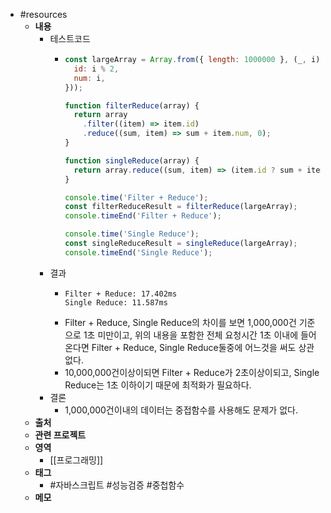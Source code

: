 - #resources
	- **내용**
		- 테스트코드
			- ```javascript
			  const largeArray = Array.from({ length: 1000000 }, (_, i) => ({
			    id: i % 2,
			    num: i,
			  }));
			  
			  function filterReduce(array) {
			    return array
			      .filter((item) => item.id)
			      .reduce((sum, item) => sum + item.num, 0);
			  }
			  
			  function singleReduce(array) {
			    return array.reduce((sum, item) => (item.id ? sum + item.num : sum), 0);
			  }
			  
			  console.time('Filter + Reduce');
			  const filterReduceResult = filterReduce(largeArray);
			  console.timeEnd('Filter + Reduce');
			  
			  console.time('Single Reduce');
			  const singleReduceResult = singleReduce(largeArray);
			  console.timeEnd('Single Reduce');
			  
			  ```
		- 결과
			- ```apl
			  Filter + Reduce: 17.402ms
			  Single Reduce: 11.587ms
			  ```
			- Filter + Reduce, Single Reduce의 차이를 보면 1,000,000건 기준으로 1초 미만이고, 위의 내용을 포함한 전체 요청시간 1초 이내에 들어온다면 Filter + Reduce, Single Reduce둘중에 어느것을 써도 상관없다.
			- 10,000,000건이상이되면 Filter + Reduce가 2초이상이되고, Single Reduce는 1초 이하이기 때문에 최적화가 필요하다.
		- 결론
			- 1,000,000건이내의 데이터는 중접함수를 사용해도 문제가 없다.
	- **출처**
	- **관련 프로젝트**
	- **영역**
		- [[프로그래밍]]
	- **태그**
		- #자바스크립트 #성능검증 #중첩함수
	- **메모**